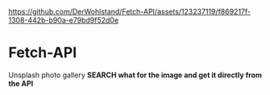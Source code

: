 

https://github.com/DerWohlstand/Fetch-API/assets/123237119/f869217f-1308-442b-b90a-e79bd9f52d0e

# Fetch-API
Unsplash photo gallery
**SEARCH what for the image and get it directly from the API**
